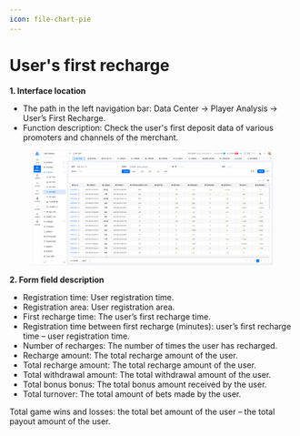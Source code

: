 ```yaml
---
icon: file-chart-pie
---
```


# User's first recharge

**1. Interface location**

* The path in the left navigation bar: Data Center → Player Analysis → User’s First Recharge.
* Function description: Check the user's first deposit data of various promoters and channels of the merchant.

<figure><img src="../../.gitbook/assets/image (33).png" alt=""><figcaption></figcaption></figure>

**2. Form field description**

* Registration time: User registration time.
* Registration area: User registration area.
* First recharge time: The user’s first recharge time.
* Registration time between first recharge (minutes): user’s first recharge time – user registration time.
* Number of recharges: The number of times the user has recharged.
* Recharge amount: The total recharge amount of the user.
* Total recharge amount: The total recharge amount of the user.
* Total withdrawal amount: The total withdrawal amount of the user.
* Total bonus bonus: The total bonus amount received by the user.
* Total turnover: The total amount of bets made by the user.

Total game wins and losses: the total bet amount of the user – the total payout amount of the user.

